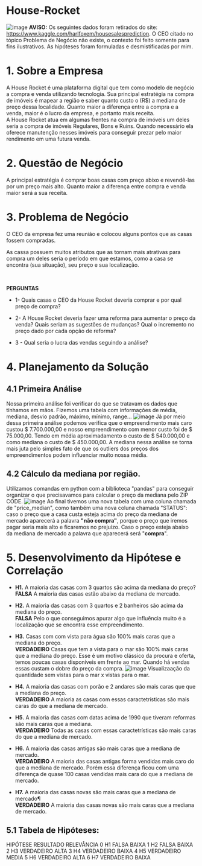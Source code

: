 # House-Rocket
![image](https://user-images.githubusercontent.com/94385953/148582727-3bca26ba-63e5-4869-9614-7273fe771316.png)
**AVISO:**  Os seguintes dados foram retirados do site:
<br> https://www.kaggle.com/harlfoxem/housesalesprediction. O CEO citado no tópico Problema de Negócio não existe, o contexto foi feito somente para fins ilustrativos. As hipóteses foram formuladas e desmistificadas por mim. 

# 1. Sobre a Empresa
A House Rocket é uma plataforma digital que tem como modelo de negócio a compra e venda utilizando tecnologia. Sua principal estratégia na compra de imóveis é mapear a região e saber quanto custo o (R$) a mediana de preço dessa localidade. Quanto maior a diferença entre a compra e a venda, maior é o lucro da empresa, e portanto mais receita. 
<br>
A House Rocket atua em algumas frentes na compra de imóveis um deles seria a compra de imóveis Regulares, Bons e Ruins. Quando necessário ela oferece manutenção nesses imóveis para conseguir prezar pelo maior rendimento em uma futura venda.

# 2. Questão de Negócio
A principal estratégia é comprar boas casas com preço abixo e revendê-las por um preço mais alto. Quanto maior a diferença entre compra e venda maior será a sua receita. 

# 3. Problema de Negócio
O CEO da empresa fez uma reunião e colocou alguns pontos que as casas fossem compradas. 
<br>

As cassa possuem muitos atributos que as tornam mais atrativas para compra um deles seria o período em que estamos, como a casa se encontra (sua situação), seu preço e sua localização.

<br>

**PERGUNTAS**
* 1- Quais casas o CEO da House Rocket deveria comprar e por qual preço de compra?

* 2- A House Rocket deveria fazer uma reforma para aumentar o preço da venda? Quais seriam as sugestões de mudanças? Qual o incremento no preço dado por cada opção de reforma?

* 3 - Qual seria o lucra das vendas seguindo a análise?


# 4. Planejamento da Solução

## 4.1 Primeira Análise 
Nossa primeira análise foi verificar do que se tratavam os dados que tínhamos em mãos. Fizemos uma tabela com informações de média, mediana, desvio padrão, máximo, mínimo, range... 
![image](https://user-images.githubusercontent.com/94385953/148584168-aa4e6b93-3ef4-4d02-8a97-7f352929d43b.png)
Já por meio dessa primeira análise podemos verifica que o empreendimento mais caro custou $ 7.700.000,00 e nosso empreendimento com menor custo foi de $ 75.000,00. Tendo em média aproximadamento o custo de $ 540.000,00 e como mediana o custo de $ 450.000,00. A mediana nessa análise se torna mais juta pelo simples fato de que os outliers dos preços dos empreendimentos podem influenciar muito nossa média. 

## 4.2 Cálculo da mediana por região.
Utilizamos comandas em python com a biblioteca "pandas" para conseguir organizar o que precisavamos para calcular o preço da mediana pelo ZIP CODE.
![image](https://user-images.githubusercontent.com/94385953/148584917-556f1aef-adf5-4fd5-a0a3-615d87516cb8.png)
Ao final tivemos uma nova tabela com uma coluna chamada de "price_median", como também uma nova coluna chamada "STATUS": caso o preço que a casa custa esteja acima do preço da mediana de mercado aparecerá a palavra **"não compra"**, porque o preço que iremos pagar seria mais alto e ficaremos no prejuízo. Caso o preço esteja abaixo da mediana de mercado a palavra que aparecerá será "**compra**". 


# 5. Desenvolvimento da Hipótese e Correlação

* **H1.** A maioria das casas com 3 quartos são acima da mediana do preço? 
<br> **FALSA** A maioria das casas estão abaixo da mediana de mercado. 

* **H2.** A maioria das casas com 3 quartos e 2 banheiros são acima da mediana do preço. 
<br>**FALSA** Pelo o que conseguimos apurar algo que influência muito é a localização que se encontra esse empreendimento. 

* **H3.** Casas com com vista para água são 100% mais caras que a mediana do preço.
<br> **VERDADEIRO** Casas que tem a vista para o mar são 100% mais caras que a mediana do preço. Esse é um motivo clássico da procura e oferta, temos poucas casas disponíveis em frente ao mar. Quando há vendas essas custam o dobre do preço da compra. 
![image](https://user-images.githubusercontent.com/94385953/148585909-3c0783b3-6e3b-49b1-9353-e1400177cd61.png)
Visualizaação da quantidade sem vistas para o mar x vistas para o mar. 

* **H4.** A maioria das casas com porão e 2 andares são mais caras que que a mediana do preço.
<br> **VERDADEIRO** A maioria as casas com essas caractetrísticas são mais caras do que a mediana de mercado. 

* **H5.** A maioria das casas com datas acima de 1990 que tiveram reformas são mais caras que a mediana.
<br> **VERDADEIRO** Todas as casas com essas caractetrísticas são mais caras do que a mediana de mercado. 

* **H6.** A maioria das casas antigas são mais caras que a mediana de mercado. 
<br> **VERDADEIRO** A maioria das casas antigas forma vendidas mais caro do que a mediana de mercado. Porém essa diferença ficou com uma diferença de quase 100 casas vendidas mais cara do que a mediana de mercado. 

* **H7.** A maioria das casas novas são mais caras que a mediana de mercado¶
<br> **VERDADEIRO** A maioria das casas novas são mais caras que a mediana de mercado.

## 5.1 Tabela de Hipóteses: 

HIPÓTESE	RESULTADO	RELEVÂNCIA
0	H1	FALSA	BAIXA
1	H2	FALSA	BAIXA
2	H3	VERDADEIRO	ALTA
3	H4	VERDADEIRO	BAIXA
4	H5	VERDADEIRO	MEDIA
5	H6	VERDADEIRO	ALTA
6	H7	VERDADEIRO	BAIXA
